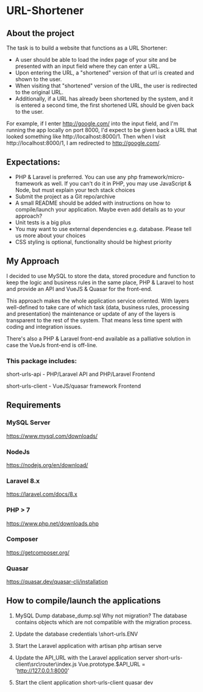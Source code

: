 # URL-Shortener

## About the project
The task is to build a website that functions as a URL Shortener:
  - A user should be able to load the index page of your site and be presented with an input field where they can enter a URL.
  - Upon entering the URL, a "shortened" version of that url is created and shown to the user.
  - When visiting that "shortened" version of the URL, the user is redirected to the original URL.
  - Additionally, if a URL has already been shortened by the system, and it is entered a second time, the first shortened URL should be given back to the user.

For example, if I enter http://google.com/ into the input field, and I'm running the app locally on port 8000, I'd expect to be given back a URL that looked something like http://localhost:8000/1. Then when I visit http://localhost:8000/1, I am redirected to http://google.com/.

## Expectations:
- PHP & Laravel is preferred. You can use any php framework/micro-framework as well. If you can't do it in PHP, you may use JavaScript & Node, but must explain your tech stack choices
- Submit the project as a Git repo/archive
- A small README should be added with instructions on how to compile/launch your application. Maybe even add details as to your approach?
- Unit tests is a big plus
- You may want to use external dependencies e.g. database. Please tell us more about your choices
- CSS styling is optional, functionality should be highest priority

## My Approach
I decided to use MySQL to store the data, stored procedure and function to keep the logic and  business rules in the same place, PHP & Laravel to host and provide an API and VueJS & Quasar for the front-end.

This approach makes the whole application service oriented. With layers well-defined to take care of which task (data, business rules, processing and presentation) the maintenance or update of any of the layers is transparent to the rest of the system. That means less time spent with coding and integration issues.

There's also a PHP & Laravel front-end available as a palliative solution in case the VueJs front-end is off-line.


### This package includes:

short-urls-api - PHP/Laravel API and PHP/Laravel Frontend

short-urls-client - VueJS/quasar framework Frontend


## Requirements

### MySQL Server
https://www.mysql.com/downloads/

### NodeJs
https://nodejs.org/en/download/

### Laravel 8.x
https://laravel.com/docs/8.x

### PHP > 7 
https://www.php.net/downloads.php

### Composer
https://getcomposer.org/

### Quasar
https://quasar.dev/quasar-cli/installation

## How to compile/launch the applications

1. MySQL Dump
database_dump.sql
Why not migration? The database contains objects which are not compatible with the migration process.

2. Update the database credentials
\short-urls\.ENV

3. Start the Laravel application with artisan
php artisan serve

4. Update the API_URL with the Laravel application server
short-urls-client\src\router\index.js
Vue.prototype.$API_URL = 'http://127.0.0.1:8000'

5. Start the client application short-urls-client
quasar dev
